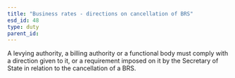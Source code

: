 ```yaml
---
title: "Business rates - directions on cancellation of BRS"
esd_id: 48
type: duty
parent_id:  
---
```


A levying authority, a billing authority or a functional body must comply with a direction given to it, or a requirement imposed on it by the Secretary of State in relation to the cancellation of a BRS.

